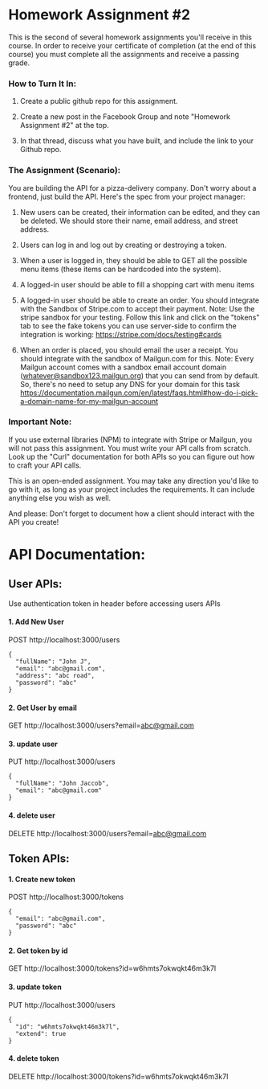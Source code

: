 # Homework Assignment #2

This is the second of several homework assignments you'll receive in this course. In order to receive your certificate of completion (at the end of this course) you must complete all the assignments and receive a passing grade. 

### How to Turn It In:

1. Create a public github repo for this assignment. 

2. Create a new post in the Facebook Group  and note "Homework Assignment #2" at the top.

3. In that thread, discuss what you have built, and include the link to your Github repo. 

### The Assignment (Scenario):

You are building the API for a pizza-delivery company. Don't worry about a frontend, just build the API. Here's the spec from your project manager: 

1. New users can be created, their information can be edited, and they can be deleted. We should store their name, email address, and street address.

2. Users can log in and log out by creating or destroying a token.

3. When a user is logged in, they should be able to GET all the possible menu items (these items can be hardcoded into the system). 

4. A logged-in user should be able to fill a shopping cart with menu items

5. A logged-in user should be able to create an order. You should integrate with the Sandbox of Stripe.com to accept their payment. Note: Use the stripe sandbox for your testing. Follow this link and click on the "tokens" tab to see the fake tokens you can use server-side to confirm the integration is working: https://stripe.com/docs/testing#cards

6. When an order is placed, you should email the user a receipt. You should integrate with the sandbox of Mailgun.com for this. Note: Every Mailgun account comes with a sandbox email account domain (whatever@sandbox123.mailgun.org) that you can send from by default. So, there's no need to setup any DNS for your domain for this task https://documentation.mailgun.com/en/latest/faqs.html#how-do-i-pick-a-domain-name-for-my-mailgun-account

### Important Note: 
If you use external libraries (NPM) to integrate with Stripe or Mailgun, you will not pass this assignment. You must write your API calls from scratch. Look up the "Curl" documentation for both APIs so you can figure out how to craft your API calls. 

This is an open-ended assignment. You may take any direction you'd like to go with it, as long as your project includes the requirements. It can include anything else you wish as well. 

And please: Don't forget to document how a client should interact with the API you create!


# API Documentation:

## User APIs:

Use authentication token in header before accessing users APIs

#### 1. Add New User
POST http://localhost:3000/users
```
{
  "fullName": "John J",
  "email": "abc@gmail.com",
  "address": "abc road",
  "password": "abc"
}
```

#### 2. Get User by email
GET http://localhost:3000/users?email=abc@gmail.com

#### 3. update user 
PUT http://localhost:3000/users
```
{
  "fullName": "John Jaccob",
  "email": "abc@gmail.com"
}
```

#### 4. delete user
DELETE http://localhost:3000/users?email=abc@gmail.com


## Token APIs:
#### 1. Create new token
POST http://localhost:3000/tokens
```
{
  "email": "abc@gmail.com",
  "password": "abc"
}
```

#### 2. Get token by id
GET http://localhost:3000/tokens?id=w6hmts7okwqkt46m3k7l

#### 3. update token 
PUT http://localhost:3000/users
```
{
  "id": "w6hmts7okwqkt46m3k7l",
  "extend": true
}
```

#### 4. delete token
DELETE http://localhost:3000/tokens?id=w6hmts7okwqkt46m3k7l
